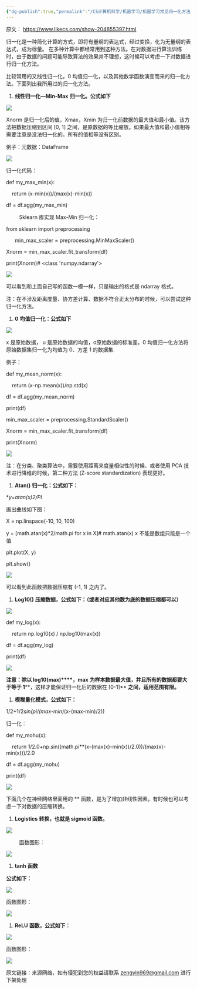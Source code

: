 ```yaml
---
{"dg-publish":true,"permalink":"/CS计算机科学/机器学习/机器学习常见归一化方法及实现/","created":"2024-04-17T15:17:32.000+08:00","updated":"2024-04-24T00:23:46.000+08:00"}
---
```



原文： https://www.likecs.com/show-204855397.html

归一化是一种简化计算的方式，即将有量纲的表达式，经过变换，化为无量纲的表达式，成为标量。 在多种计算中都经常用到这种方法。在对数据进行算法训练时，由于数据的问题可能导致算法的效果并不理想，这时候可以考虑一下对数据进行归一化方法。

比较常用的又线性归一化，0 均值归一化，以及其他数学函数演变而来的归一化方法。下面列出我所用过的归一化方法。

1.  **线性归一化—Min-Max** **归一化。公式如下**

![](https://www.likecs.com/default/index/img?u=aHR0cHM6Ly9waWFuc2hlbi5jb20vaW1hZ2VzLzkxMi8zNTJjNjE2MDJjZDA0MWY2YTNlMzI4OWVhM2M0NjU2MC5wbmc=)

Xnorm 是归一化后的值，Xmax，Xmin 为归一化前数据的最大值和最小值。该方法把数据压缩到区间 [0, 1] 之间，是原数据的等比缩放。如果最大值和最小值相等需要注意是没法归一化的。所有的值相等没有区别。

例子：元数据：DataFrame

![](https://www.likecs.com/default/index/img?u=aHR0cHM6Ly9waWFuc2hlbi5jb20vaW1hZ2VzLzg2MS9kMzllYzNhN2M4MzM0ZWM5YmFjZjliODU4ZWQ2N2JmNS5wbmc=)

归一化代码：

def my_max_min(x):

    return (x-min(x))/(max(x)-min(x))

df = df.agg(my_max_min)

         Sklearn 库实现 Max-Min 归一化：

from sklearn import preprocessing

      min_max_scaler = preprocessing.MinMaxScaler()

Xnorm = min_max_scaler.fit_transform(df)

print(Xnorm)# <class 'numpy.ndarray'>

![](https://www.likecs.com/default/index/img?u=aHR0cHM6Ly9waWFuc2hlbi5jb20vaW1hZ2VzLzIxMi9mNWNiYjIzNDkzZjdhNTdkMTI0MDlhMjc3NTU5NTU3Yy5wbmc=)

可以看到和上面自己写的函数一模一样，只是输出的格式是 ndarray 格式。

注：在不涉及距离度量、协方差计算、数据不符合正太分布的时候，可以尝试这种归一化方法。

1.  **0** **均值归一化：公式如下**

![](https://www.likecs.com/default/index/img?u=aHR0cHM6Ly9waWFuc2hlbi5jb20vaW1hZ2VzLzc0OC9lZGVkNzNmYTQ4MTBmZTdkYzZjZWNmNjE5OGZlNzYxNC5wbmc=)

x 是原始数据， u 是原始数据的均值，σ原始数据的标准差。0 均值归一化方法将原始数据集归一化为均值为 0、方差 1 的数据集.

例子：

def my_mean_norm(x):

    return (x-np.mean(x))/np.std(x)

df = df.agg(my_mean_norm)

print(df)

min_max_scaler = preprocessing.StandardScaler()

Xnorm = min_max_scaler.fit_transform(df)

print(Xnorm)

![](https://www.likecs.com/default/index/img?u=aHR0cHM6Ly9waWFuc2hlbi5jb20vaW1hZ2VzLzY3NS82ZDQ3NzY4ODU4YzJlN2I3ZTAwOTdiNzVlMzQyOTNlMy5wbmc=)

注：在分类、聚类算法中，需要使用距离来度量相似性的时候、或者使用 PCA 技术进行降维的时候，第二种方法 (Z-score standardization) 表现更好。

1.  **Atan()** **归一化：公式如下：**

**y=atan(x)*2/PI**

画出曲线如下图：

X = np.linspace(-10, 10, 100)

y = [math.atan(x)*2/math.pi for x in X]# math.atan(x) x 不能是数组只能是一个值

plt.plot(X, y)

plt.show()

![](https://www.likecs.com/default/index/img?u=aHR0cHM6Ly9waWFuc2hlbi5jb20vaW1hZ2VzLzQxNy82NmFkZjY4NDRlZGZkZmYyNzJkMWE5YzViNWU2Yjg4MS5wbmc=)

可以看到此函数把数据压缩有 (-1, 1) 之内了。

1.  **Log10()** **压缩数据，公式如下：（或者对应其他数为底的数据压缩都可以）**

![](https://www.likecs.com/default/index/img?u=aHR0cHM6Ly9waWFuc2hlbi5jb20vaW1hZ2VzLzMzNi8wZWZjYjExZDhkZWRmMjljYzlhM2JkYWY4YzQ5YWRiOC5wbmc=)

def my_log(x):

    return np.log10(x) / np.log10(max(x))

df = df.agg(my_log)

print(df)

![](https://www.likecs.com/default/index/img?u=aHR0cHM6Ly9waWFuc2hlbi5jb20vaW1hZ2VzLzYyNC9mZWFhZTZjYjdjYWFmZGUwYTJkNTgyYmFlNGI3NjdiMC5wbmc=)

**注意：除以 log10(max)****，max** **为样本数据最大值，并且所有的数据都要大于等于 1****，这样才能保证归一化后的数据在 [0-1]** **之间，适用范围有限。**

1.  **模糊量化模式，公式如下：**

1/2+1/2*sin(pi/(max-min)*(x-(max-min)/2))

归一化：

def my_mohu(x):

    return 1/2.0+np.sin((math.pi**(x-(max(x)-min(x))/2.0))/(max(x)-min(x)))/2.0

df = df.agg(my_mohu)

print(df)

![](https://www.likecs.com/default/index/img?u=aHR0cHM6Ly9waWFuc2hlbi5jb20vaW1hZ2VzLzQ0MS9lNjY0MzI3ZGQyYWE1YWZhNWY2OGVjYzU0YTczODRlOS5wbmc=)

下面几个在神经网络里面用的 ** 函数，是为了增加非线性因素，有时候也可以考虑一下对数据的压缩转换。

1.  **Logistics** **转换，也就是 sigmoid 函数。**

![](https://www.likecs.com/default/index/img?u=aHR0cHM6Ly9waWFuc2hlbi5jb20vaW1hZ2VzLzYwMi85MThmZTU0MjVjNzMzMmYxNWM4MTVjYmMwZTQ3NGE0Mi5wbmc=)

         函数图形：

![](https://www.likecs.com/default/index/img?u=aHR0cHM6Ly9waWFuc2hlbi5jb20vaW1hZ2VzLzg4MS85MzA3NmE5ZDhjNzU5ZjVhOWExMTFhNTA3NzJmNDQ2MS5wbmc=)

1.  **tanh** **函数**

**公式如下：**

![](https://www.likecs.com/default/index/img?u=aHR0cHM6Ly9waWFuc2hlbi5jb20vaW1hZ2VzLzIwMy84NjNhZjNmOTA4NWQ4MmY2NDUyMmU5NTg4Yzk0OGY5My5wbmc=)

函数图形：

![](https://www.likecs.com/default/index/img?u=aHR0cHM6Ly9waWFuc2hlbi5jb20vaW1hZ2VzLzQ5Mi9lMTY0NmU1NzM1NDkwOTkxZGRiMDhlMThiNjA1OWQ2Yy5wbmc=)

1.  **ReLU** **函数，公式如下：**

![](https://www.likecs.com/default/index/img?u=aHR0cHM6Ly9waWFuc2hlbi5jb20vaW1hZ2VzLzUzMS80NzY3OGE2MzNmOWJhMDc1ZjE5MGRhYWJjZTIyMjEyYi5wbmc=)

函数图形：

![](https://www.likecs.com/default/index/img?u=aHR0cHM6Ly9waWFuc2hlbi5jb20vaW1hZ2VzLzUwNi83ZjM0MzYzMzU2NGIzODk5MTE4OThiNTlmMWRlOTBkYS5wbmc=)

原文链接：来源网络，如有侵犯到您的权益请联系 zengyin969@gmail.com 进行下架处理